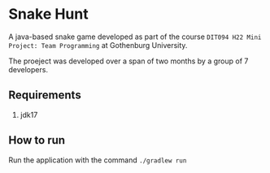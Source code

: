 # Snake Hunt

A java-based snake game developed as part of the course `DIT094 H22 Mini Project: Team Programming` at Gothenburg University.

The proeject was developed over a span of two months by a group of 7 developers.

## Requirements

1. jdk17

## How to run

Run the application with the command `./gradlew run`
